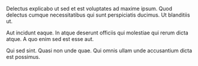 Delectus explicabo ut sed et est voluptates ad maxime ipsum. Quod delectus cumque necessitatibus qui sunt perspiciatis ducimus. Ut blanditiis ut.
 Aut incidunt eaque. In atque deserunt officiis qui molestiae qui rerum dicta atque. A quo enim sed est esse aut.
 Qui sed sint. Quasi non unde quae. Qui omnis ullam unde accusantium dicta est possimus.